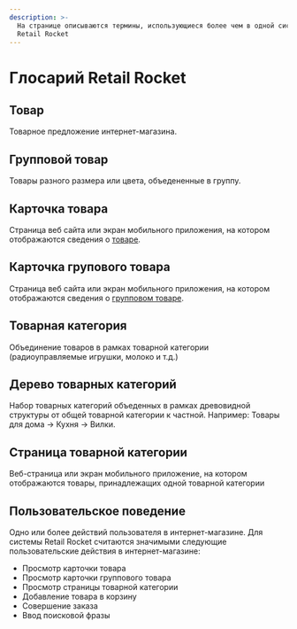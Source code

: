 ```yaml
---
description: >-
  На странице описываются термины, использующиеся более чем в одной системе
  Retail Rocket
---
```


# Глосарий Retail Rocket

## Товар

Товарное предложение интернет-магазина.

## Групповой товар

Товары разного размера или цвета, объедененные в группу.

## Карточка товара

Страница веб сайта или экран мобильного приложения, на котором отображаются сведения о [товаре](./#tovar).

## Карточка групового товара

Страница веб сайта или экран мобильного приложения, на котором отображаются сведения о [групповом товаре](./#gruppovoi-tovar).

## Товарная категория

Объединение товаров в рамках товарной категории \(радиоуправляемые игрушки, молоко и т.д.\)

## Дерево товарных категорий

Набор товарных категорий объеденных в рамках древовидной структуры от общей товарной категории к частной. Например: Товары для дома -&gt; Кухня -&gt; Вилки.

## Страница товарной категории

Веб-страница или экран мобильного приложение, на котором отображаются товары, принадлежащих одной товарной категории

## Пользовательское поведение

Одно или более действий пользователя в интернет-магазине. Для системы Retail Rocket считаются значимыми следующие пользовательские действия в интернет-магазине:

* Просмотр карточки товара
* Просмотр карточки группового товара
* Просмотр страницы товарной категории
* Добавление товара в корзину
* Совершение заказа
* Ввод поисковой фразы

